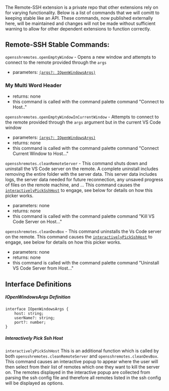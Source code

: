 The Remote-SSH extension is a private repo that other extensions rely on for varying functionality. Below is a list of commands that we will comitt to keeping stable like an API. These commands, now published externally here, will be maintained and changes will not be made without sufficient warning to allow for other dependent extensions to function correctly.



## Remote-SSH Stable Commands:

`opensshremotes.openEmptyWindow` - Opens a new window and attempts to connect to the remote provided through the `args`
- parameters: [`(args?: IOpenWindowsArgs)`](#IOpenWindowsArgs-Definition)

### My Multi Word Header
- returns: none
- this command is called with the command palette command "Connect to Host.."

`opensshremotes.openEmptyWindowInCurrentWindow` - Attempts to connect to the remote provided through the `args` argument but in the current VS Code window 
- parameters: [`(args?: IOpenWindowsArgs)`](#IOpenWindowsArgs-Definition)
- returns: none
- this command is called with the command palette command "Connect Current Window to Host..."


`opensshremotes.cleanRemoteServer` - This command shuts down and uninstall the VS Code server on the remote. A complete uninstall includes removing the entire folder with the server data. This server data includes logs, the server data needed for future reconnection, any unsaved progress of files on the remote machine, and ...  This command causes the [`interactivelyPickSshHost`](#Interactively-Pick-Ssh-Host) to engage, see below for details on how this picker works.
- parameters: none
- returns: none
- this command is called with the command palette command "Kill VS Code Server on Host..."

`opensshremotes.cleanDevBox` - This command uninstalls the Vs Code server on the remote. This command causes the [`interactivelyPickSshHost`](#Interactively-Pick-Ssh-Host) to engage, see below for details on how this picker works.
- parameters: none
- returns: none
- this command is called with the command palette command "Uninstall VS Code Server from Host..."



## Interface Definitions

##### IOpenWindowsArgs Definition
```
interface IOpenWindowsArgs {
	host: string;
	userName?: string;
	port?: number;
}
```
##### Interactively Pick Ssh Host

`interactivelyPickSshHost` This is an additional function which is called by both `opensshremotes.cleanRemoteServer` and `opensshremotes.cleanDevBox`. This command causes an interactive popup to appear where the user will then select from their list of remotes which one they want to kill the server on. The remotes displayed in the interactive popup are collected from parsing the ssh config file and therefore all remotes listed in the ssh config will be displayed as options.

